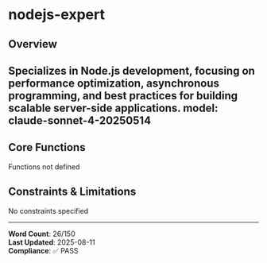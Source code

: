 # nodejs-expert

## Overview

Specializes in Node.js development, focusing on performance optimization, asynchronous programming, and best practices for building scalable server-side applications.
model: claude-sonnet-4-20250514
---

## Core Functions

Functions not defined

## Constraints & Limitations

No constraints specified



---
**Word Count**: 26/150  
**Last Updated**: 2025-08-11  
**Compliance**: ✅ PASS